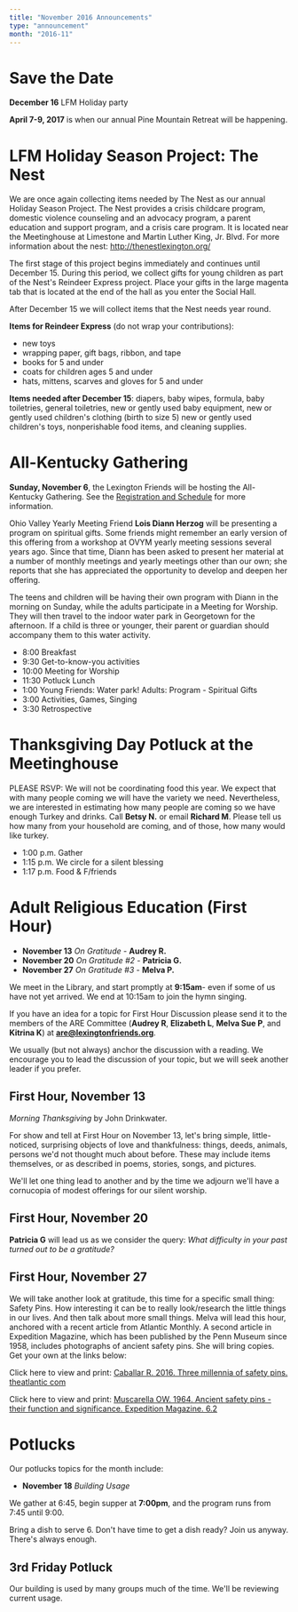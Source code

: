 ```yaml
---
title: "November 2016 Announcements"
type: "announcement"
month: "2016-11"
---
```


# Save the Date

**December 16** LFM Holiday party

**April 7-9, 2017** is when our annual Pine Mountain Retreat will be happening.

# LFM Holiday Season Project: The Nest

We are once again collecting items needed by The Nest as our annual Holiday
Season Project.  The Nest provides a crisis childcare program, domestic
violence counseling and an advocacy program, a parent education and support
program, and a crisis care program.  It is located near the Meetinghouse at
Limestone and Martin Luther King, Jr. Blvd.  For more information about the
nest: http://thenestlexington.org/

The first stage of this project begins immediately and continues until December 15.
During this period, we collect gifts for young children as part of the
Nest's Reindeer Express project.  Place your gifts in the large magenta tab
that is located at the end of the hall as you enter the Social Hall.

After December 15 we will collect items that the Nest needs year round.  

**Items for Reindeer Express** (do not wrap your contributions):

* new toys
* wrapping paper, gift bags, ribbon, and tape
* books for 5 and under
* coats for children ages 5 and under
* hats, mittens, scarves and gloves for 5 and under

**Items needed after December 15**: diapers, baby wipes, formula, baby toiletries,
general toiletries, new or gently used baby equipment, new or gently used
children's clothing (birth to size 5) new or gently used children's toys,
nonperishable food items, and cleaning supplies.

# All-Kentucky Gathering

**Sunday, November 6**, the Lexington Friends will be hosting the All-Kentucky
Gathering.  See the [Registration and Schedule](https://drive.google.com/file/d/0B8QtC5CDCC_aMHdGSTVUY2JvY2M/view) for more information.

Ohio Valley Yearly Meeting Friend **Lois Diann Herzog** will be presenting a
program on spiritual gifts. Some friends might remember an early version of
this offering from a workshop at OVYM yearly meeting sessions several years
ago. Since that time, Diann has been asked to present her material at a number
of monthly meetings and yearly meetings other than our own; she reports that
she has appreciated the opportunity to develop and deepen her offering.

The teens and children will be having their own program with Diann in the
morning on Sunday, while the adults participate in a Meeting for Worship. They
will then travel to the indoor water park in Georgetown for the afternoon. If a
child is three or younger, their parent or guardian should accompany them to
this water activity. 

* 8:00 Breakfast
* 9:30 Get-to-know-you activities
* 10:00 Meeting for Worship
* 11:30 Potluck Lunch
* 1:00 Young Friends: Water park! Adults: Program - Spiritual Gifts
* 3:00 Activities, Games, Singing
* 3:30 Retrospective


# Thanksgiving Day Potluck at the Meetinghouse

PLEASE RSVP: We will not be coordinating food this year.  We expect that with
many people coming we will have the variety we need.  Nevertheless, we are
interested in estimating how many people are coming so we have enough Turkey
and drinks.  Call **Betsy N.** or email **Richard M**.  Please tell us
how many from your household are coming, and of those, how many would like
turkey.

* 1:00 p.m.     Gather
* 1:15 p.m.     We circle for a silent blessing
* 1:17 p.m.     Food & F/friends

# Adult Religious Education (First Hour)

* **November 13** *On Gratitude* - **Audrey R.**
* **November 20** *On Gratitude #2* - **Patricia G.**
* **November 27** *On Gratitude #3* - **Melva P.**

We meet in the Library, and start promptly at **9:15am**- even if some of us have
not yet arrived.  We end at 10:15am to join the hymn singing.

If you have an idea for a topic for First Hour Discussion please send it to
the members of the ARE Committee (**Audrey R**, **Elizabeth L**, **Melva
Sue P**, and **Kitrina K**) at **are@lexingtonfriends.org**.

We usually (but not always) anchor the discussion with a reading.  We encourage
you to lead the discussion of your topic, but we will seek another leader if
you prefer.

## First Hour, November 13

*Morning Thanksgiving* by John Drinkwater.

For show and tell at First Hour on November 13, let's bring simple,
little-noticed, surprising objects of love and thankfulness:  things, deeds,
animals, persons we'd not thought much about before.  These may include items
themselves, or as described in poems, stories, songs, and pictures.

We'll let one thing lead to another and by the time we adjourn we'll have a
cornucopia of modest offerings for our silent worship.

## First Hour, November 20

**Patricia G** will lead us as we consider the query: *What difficulty in your
past turned out to be a gratitude?*

## First Hour, November 27

We will take another look at gratitude, this time for a specific small thing:
Safety Pins. How interesting it can be to really look/research the little
things in our lives. And then talk about more small things.  Melva will lead
this hour, anchored with a recent article from Atlantic Monthly. A second
article in Expedition Magazine, which has been published by the Penn Museum
since 1958, includes photographs of ancient safety pins.  She will bring
copies.  Get your own at the links below:

Click here to view and print: [Caballar R. 2016. Three millennia of safety pins. theatlantic com](https://drive.google.com/file/d/0B8QtC5CDCC_ablhET016dUJndFk/view?usp=sharing)

Click here to view and print: [Muscarella OW. 1964. Ancient safety pins - their function and significance. Expedition Magazine. 6.2](https://drive.google.com/file/d/0B8QtC5CDCC_aTkhPOU51bGJGM1k/view?usp=sharing)


# Potlucks

Our potlucks topics for the month include:

* **November 18** *Building Usage*

We gather at 6:45, begin supper at **7:00pm**, and the program runs from 7:45
until 9:00.

Bring a dish to serve 6. Don't have time to get a dish ready?  Join us anyway.
There's always enough.  

## 3rd Friday Potluck

Our building is used by many groups much of the time.  We'll be reviewing
current usage.
